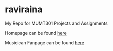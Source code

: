 # raviraina

My Repo for MUMT301 Projects and Assignments

Homepage can be found [here](https://mumt301.github.io/raviraina/)


Musicican Fanpage can be found [here](https://mumt301.github.io/raviraina/fanpage.html)
